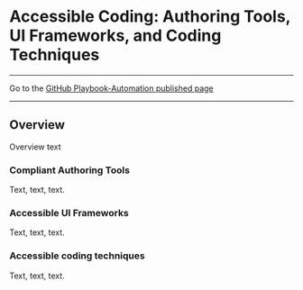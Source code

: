 # Accessible Coding: Authoring Tools, UI Frameworks, and Coding Techniques

<hr>

Go to the [GitHub Playbook-Automation published page](https://akingkci.github.io/Playbook-Authoring/)

<hr>

## Overview
Overview text 

### Compliant Authoring Tools
Text, text, text.

### Accessible UI Frameworks
Text, text, text.

### Accessible coding techniques
Text, text, text.
